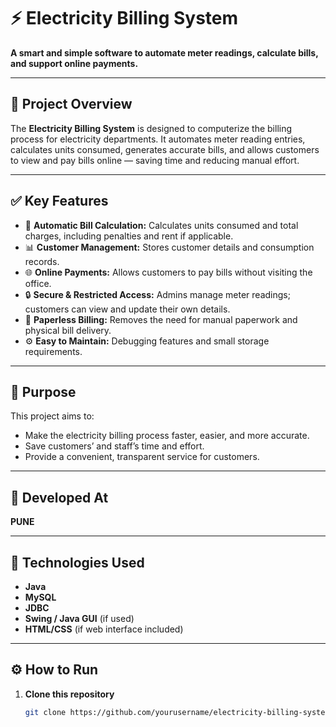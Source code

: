 
# ⚡ Electricity Billing System

**A smart and simple software to automate meter readings, calculate bills, and support online payments.**

---

## 📌 Project Overview

The **Electricity Billing System** is designed to computerize the billing process for electricity departments. It automates meter reading entries, calculates units consumed, generates accurate bills, and allows customers to view and pay bills online — saving time and reducing manual effort.

---

## ✅ Key Features

- 🔢 **Automatic Bill Calculation:** Calculates units consumed and total charges, including penalties and rent if applicable.
- 📊 **Customer Management:** Stores customer details and consumption records.
- 🌐 **Online Payments:** Allows customers to pay bills without visiting the office.
- 🔒 **Secure & Restricted Access:** Admins manage meter readings; customers can view and update their own details.
- 📁 **Paperless Billing:** Removes the need for manual paperwork and physical bill delivery.
- ⚙️ **Easy to Maintain:** Debugging features and small storage requirements.

---

## 🎯 Purpose

This project aims to:
- Make the electricity billing process faster, easier, and more accurate.
- Save customers’ and staff’s time and effort.
- Provide a convenient, transparent service for customers.

---

## 🏢 Developed At

**PUNE**

---

## 🚀 Technologies Used

- **Java**
- **MySQL**
- **JDBC**
- **Swing / Java GUI** (if used)
- **HTML/CSS** (if web interface included)

---

## ⚙️ How to Run

1. **Clone this repository**
   ```bash
   git clone https://github.com/yourusername/electricity-billing-system.git
